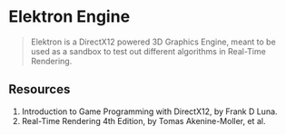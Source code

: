 # Elektron Engine

> Elektron is a DirectX12 powered 3D Graphics Engine, meant to be used as a sandbox to test out different algorithms in Real-Time Rendering.

## Resources
1. Introduction to Game Programming with DirectX12, by Frank D Luna.
2. Real-Time Rendering 4th Edition, by Tomas Akenine-Moller, et al.
